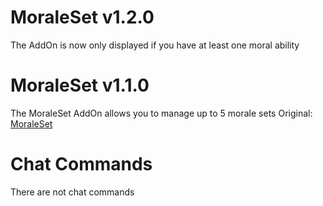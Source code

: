 # MoraleSet v1.2.0

The AddOn is now only displayed if you have at least one moral ability 

# MoraleSet v1.1.0

The MoraleSet AddOn allows you to manage up to 5 morale sets
Original: [MoraleSet](https://tools.idrinth.de/addons/moraleset/)

# Chat Commands

There are not chat commands
